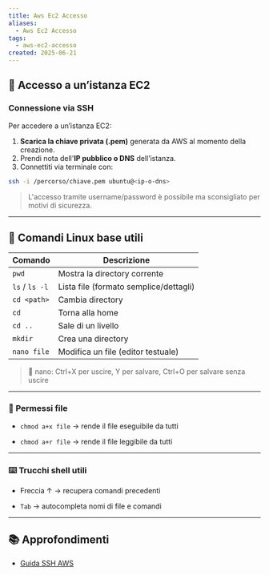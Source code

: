 ```yaml
---
title: Aws Ec2 Accesso
aliases:
  - Aws Ec2 Accesso
tags:
  - aws-ec2-accesso
created: 2025-06-21
---
```

## 🔐 Accesso a un’istanza EC2

### Connessione via SSH

Per accedere a un’istanza EC2:

1. **Scarica la chiave privata (.pem)** generata da AWS al momento della creazione.
2. Prendi nota dell'**IP pubblico o DNS** dell’istanza.
3. Connettiti via terminale con:

```bash
ssh -i /percorso/chiave.pem ubuntu@<ip-o-dns>
```

> L'accesso tramite username/password è possibile ma sconsigliato per motivi di sicurezza.

---

## 🔧 Comandi Linux base utili
| Comando        | Descrizione                            |
| -------------- | -------------------------------------- |
| `pwd`          | Mostra la directory corrente           |
| `ls` / `ls -l` | Lista file (formato semplice/dettagli) |
| `cd <path>`    | Cambia directory                       |
| `cd`           | Torna alla home                        |
| `cd ..`        | Sale di un livello                     |
| `mkdir`        | Crea una directory                     |
| `nano file`    | Modifica un file (editor testuale)     |

>🧠 nano: Ctrl+X per uscire, Y per salvare, Ctrl+O per salvare senza uscire

---

### 🔐 Permessi file

- `chmod a+x file` → rende il file eseguibile da tutti
    
- `chmod a+r file` → rende il file leggibile da tutti
    

---

### ⌨️ Trucchi shell utili

- Freccia ↑ → recupera comandi precedenti
    
- `Tab` → autocompleta nomi di file e comandi

---

## 📚 Approfondimenti

- [Guida SSH AWS](https://docs.aws.amazon.com/AWSEC2/latest/UserGuide/AccessingInstancesLinux.html)

